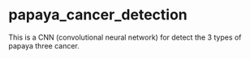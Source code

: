# papaya_cancer_detection
This is a CNN (convolutional neural network) for detect the 3 types of papaya three cancer.
